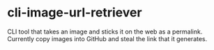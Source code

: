 # cli-image-url-retriever
CLI tool that takes an image and sticks it on the web as a permalink. Currently copy images into GitHub and steal the link that it generates.
